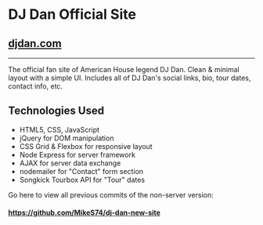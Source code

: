 # DJ Dan Official Site
## [djdan.com](https://www.djdan.com/)
---
The official fan site of American House legend DJ Dan. Clean & minimal layout with a simple UI. Includes all of DJ Dan's social links, bio, tour dates, contact info, etc.

## Technologies Used

+ HTML5, CSS, JavaScript
+ jQuery for DOM manipulation
+ CSS Grid & Flexbox for responsive layout
+ Node Express for server framework
+ AJAX for server data exchange
+ nodemailer for "Contact" form section
+ Songkick Tourbox API for "Tour" dates

Go here to view all previous commits of the non-server version:
#### https://github.com/MikeS74/dj-dan-new-site